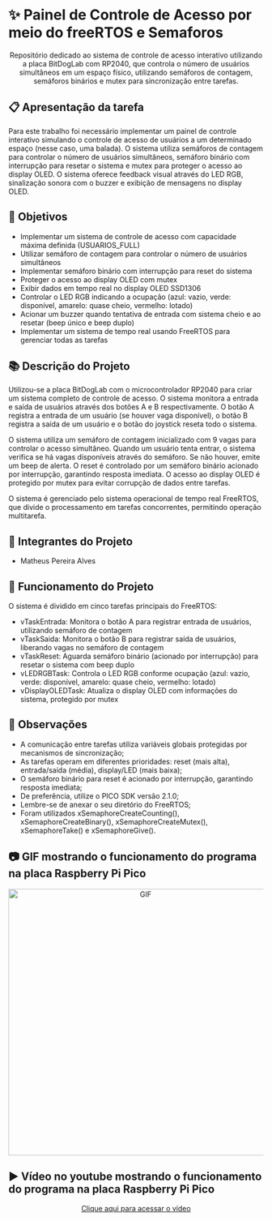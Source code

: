 # ✨ Painel de Controle de Acesso por meio do freeRTOS e Semaforos
<p align="center"> Repositório dedicado ao sistema de controle de acesso interativo utilizando a placa BitDogLab com RP2040, que controla o número de usuários simultâneos em um espaço físico, utilizando semáforos de contagem, semáforos binários e mutex para sincronização entre tarefas.</p>

## :clipboard: Apresentação da tarefa

Para este trabalho foi necessário implementar um painel de controle interativo simulando o controle de acesso de usuários a um determinado espaço (nesse caso, uma balada). O sistema utiliza semáforos de contagem para controlar o número de usuários simultâneos, semáforo binário com interrupção para resetar o sistema e mutex para proteger o acesso ao display OLED. O sistema oferece feedback visual através do LED RGB, sinalização sonora com o buzzer e exibição de mensagens no display OLED.

## :dart: Objetivos

- Implementar um sistema de controle de acesso com capacidade máxima definida (USUARIOS_FULL)
- Utilizar semáforo de contagem para controlar o número de usuários simultâneos
- Implementar semáforo binário com interrupção para reset do sistema
- Proteger o acesso ao display OLED com mutex
- Exibir dados em tempo real no display OLED SSD1306
- Controlar o LED RGB indicando a ocupação (azul: vazio, verde: disponível, amarelo: quase cheio, vermelho: lotado)
- Acionar um buzzer quando tentativa de entrada com sistema cheio e ao resetar (beep único e beep duplo)
- Implementar um sistema de tempo real usando FreeRTOS para gerenciar todas as tarefas

## :books: Descrição do Projeto
Utilizou-se a placa BitDogLab com o microcontrolador RP2040 para criar um sistema completo de controle de acesso. O sistema monitora a entrada e saída de usuários através dos botões A e B respectivamente. O botão A registra a entrada de um usuário (se houver vaga disponível), o botão B registra a saída de um usuário e o botão do joystick reseta todo o sistema.

O sistema utiliza um semáforo de contagem inicializado com 9 vagas para controlar o acesso simultâneo. Quando um usuário tenta entrar, o sistema verifica se há vagas disponíveis através do semáforo. Se não houver, emite um beep de alerta. O reset é controlado por um semáforo binário acionado por interrupção, garantindo resposta imediata. O acesso ao display OLED é protegido por mutex para evitar corrupção de dados entre tarefas.

O sistema é gerenciado pelo sistema operacional de tempo real FreeRTOS, que divide o processamento em tarefas concorrentes, permitindo operação multitarefa.

## :walking: Integrantes do Projeto
- Matheus Pereira Alves

## :bookmark_tabs: Funcionamento do Projeto

O sistema é dividido em cinco tarefas principais do FreeRTOS:

- vTaskEntrada: Monitora o botão A para registrar entrada de usuários, utilizando semáforo de contagem
- vTaskSaida: Monitora o botão B para registrar saída de usuários, liberando vagas no semáforo de contagem
- vTaskReset: Aguarda semáforo binário (acionado por interrupção) para resetar o sistema com beep duplo
- vLEDRGBTask: Controla o LED RGB conforme ocupação (azul: vazio, verde: disponível, amarelo: quase cheio, vermelho: lotado)
- vDisplayOLEDTask: Atualiza o display OLED com informações do sistema, protegido por mutex

## :eyes: Observações

- A comunicação entre tarefas utiliza variáveis globais protegidas por mecanismos de sincronização;
- As tarefas operam em diferentes prioridades: reset (mais alta), entrada/saída (média), display/LED (mais baixa);
- O semáforo binário para reset é acionado por interrupção, garantindo resposta imediata;
- De preferência, utilize o PICO SDK versão 2.1.0;
- Lembre-se de anexar o seu diretório do FreeRTOS;
- Foram utilizados xSemaphoreCreateCounting(), xSemaphoreCreateBinary(), xSemaphoreCreateMutex(), xSemaphoreTake() e xSemaphoreGive().

## :camera: GIF mostrando o funcionamento do programa na placa Raspberry Pi Pico
<p align="center">
  <img src="images/trabalhose06.gif" alt="GIF" width="526px" />
</p>

## :arrow_forward: Vídeo no youtube mostrando o funcionamento do programa na placa Raspberry Pi Pico
<p align="center">
    <a href="https://youtu.be/WDqr31tVhzg">Clique aqui para acessar o vídeo</a>
</p>
